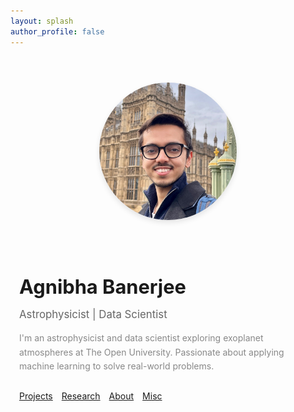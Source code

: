 ```yaml
---
layout: splash
author_profile: false
---
```


<div class="profile-container">
  <div class="profile-image">
    <img src="/assets/images/profile/avatar.jpg" alt="Profile">
  </div>
  
  <div class="profile-content">
    <h1>Agnibha Banerjee</h1>
    <p class="subtitle">Astrophysicist | Data Scientist</p>
    <p class="description">
      I'm an astrophysicist and data scientist exploring exoplanet atmospheres at The Open University. Passionate about applying machine learning to solve real-world problems.
    </p>
    <div class="profile-buttons">
      <a href="/projects/" class="btn btn--primary">Projects</a>
      <a href="/research/" class="btn btn--inverse">Research</a>
      <a href="/about/" class="btn btn--primary">About</a>
      <a href="/misc/" class="btn btn--inverse">Misc</a>
    </div>
  </div>
</div>

<style>
.profile-container {
  display: flex;
  align-items: center;
  justify-content: center;
  margin: 4em 1em;
  gap: 3em;
  flex-wrap: wrap;
}

.profile-image img {
  width: 220px;
  height: 220px;
  border-radius: 50%;
  box-shadow: 0 4px 8px rgba(0,0,0,0.1);
}

.profile-content {
  max-width: 500px;
}

.profile-content h1 {
  font-size: 2.2em;
  margin-bottom: 0.3em;
}

.subtitle {
  font-size: 1.2em;
  color: #666;
  margin-bottom: 1em;
}

.description {
  font-size: 1em;
  color: #888;
  margin-bottom: 2em;
  line-height: 1.6;
}

.profile-buttons {
  display: flex;
  gap: 1em;
}

@media (max-width: 768px) {
  .profile-container {
    flex-direction: column;
    text-align: center;
    margin: 2em 1em;
    gap: 1.5em;
  }
  
  .profile-image img {
    width: 180px;
    height: 180px;
  }
  
  .profile-content h1 {
    font-size: 1.8em;
  }
  
  .subtitle {
    font-size: 1em;
  }
  
  .description {
    font-size: 0.9em;
    margin-bottom: 1.5em;
  }
}
</style>